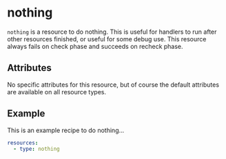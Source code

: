# nothing
`nothing` is a resource to do nothing.
This is useful for handlers to run after other resources finished,
or useful for some debug use.
This resource always fails on check phase and succeeds on recheck phase.

## Attributes
No specific attributes for this resource,
but of course the default attributes are available on all resource types.

## Example
This is an example recipe to do nothing...

```yaml
resources:
  - type: nothing
```
